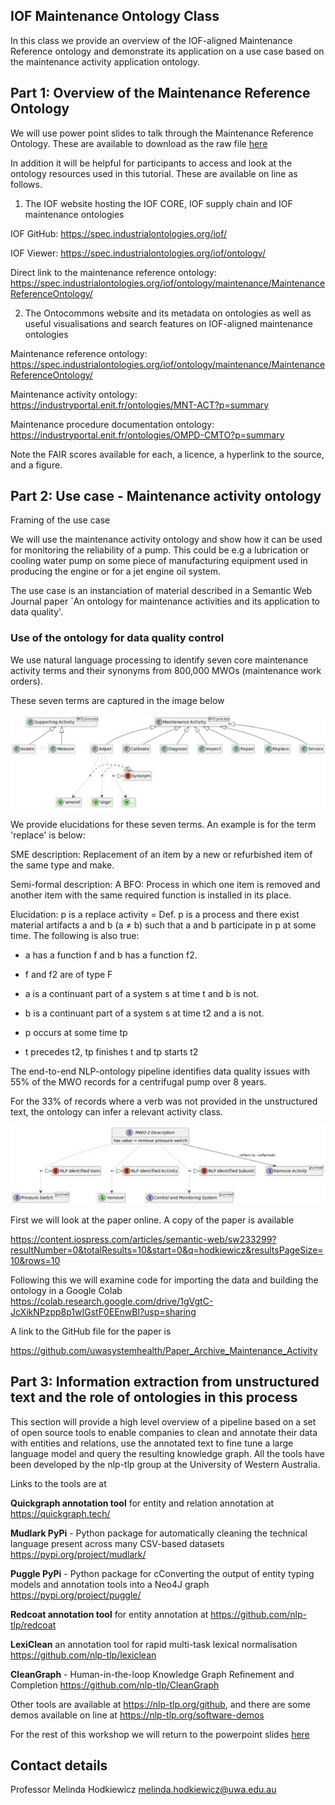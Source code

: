 ## IOF Maintenance Ontology Class

In this class we provide an overview of the IOF-aligned Maintenance Reference ontology and demonstrate its application on a use case based on the maintenance activity application ontology.

## Part 1: Overview of the Maintenance Reference Ontology

We will use power point slides to talk through the Maintenance Reference Ontology. These are available to download as the raw file [here](powerpoint/IOF-maintenance-workshop-2024.pptx)

In addition it will be helpful for participants to access and look at the ontology resources used in this tutorial. These are available on line as follows.

1. The IOF website hosting the IOF CORE, IOF supply chain and IOF maintenance ontologies

IOF GitHub: https://spec.industrialontologies.org/iof/

IOF Viewer: https://spec.industrialontologies.org/iof/ontology/

Direct link to the maintenance reference ontology: https://spec.industrialontologies.org/iof/ontology/maintenance/MaintenanceReferenceOntology/

2. The Ontocommons website and its metadata on ontologies as well as useful visualisations and search features on IOF-aligned maintenance ontologies

Maintenance reference ontology: https://spec.industrialontologies.org/iof/ontology/maintenance/MaintenanceReferenceOntology/

Maintenance activity ontology: https://industryportal.enit.fr/ontologies/MNT-ACT?p=summary

Maintenance procedure documentation ontology: https://industryportal.enit.fr/ontologies/OMPD-CMTO?p=summary

Note the FAIR scores available for each, a licence, a hyperlink to the source, and a figure.

## Part 2: Use case - Maintenance activity ontology

Framing of the use case

We will use the maintenance activity ontology and show how it can be used for monitoring the reliability of a pump. This could be e.g a lubrication or cooling water pump on some piece of manufacturing equipment used in producing the engine or for a jet engine oil system.

The use case is an instanciation of material described in a Semantic Web Journal paper `An ontology for maintenance activities and its application to data quality'.

### Use of the ontology for data quality control

We use natural language processing to identify seven core maintenance activity terms and their synonyms from 800,000 MWOs (maintenance work orders).

These seven terms are captured in the image below

![Alt text](images/maint-activities-summary.svg)

We provide elucidations for these seven terms. An example is for the term 'replace' is below:

SME description: Replacement of an item by a new or refurbished item of the same type and make.

Semi-formal description: A BFO: Process in which one item is removed and another item with the same required function is installed in its place.

Elucidation: p is a replace activity = Def. p is a process and there exist material artifacts a and b (a $\not=$ b) such that a and b participate in p at some time. The following is also true:

- a has a function f and b has a function f2.

- f and f2 are of type F

- a is a continuant part of a system s at time t and b is not.

- b is a continuant part of a system s at time t2 and a is not.

- p occurs at some time tp

- t precedes t2, tp finishes t and tp starts t2

The end-to-end NLP-ontology pipeline identifies data quality issues with 55% of the MWO records for a centrifugal pump over 8 years.

For the 33% of records where a verb was not provided in the unstructured text, the ontology can infer a relevant activity class.

![Alt text](images\mwo-description.svg)

First we will look at the paper online. A copy of the paper is available

https://content.iospress.com/articles/semantic-web/sw233299?resultNumber=0&totalResults=10&start=0&q=hodkiewicz&resultsPageSize=10&rows=10

Following this we will examine code for importing the data and building the ontology in a Google Colab https://colab.research.google.com/drive/1gVgtC-JcXikNPzpp8p1wIGstF0EEnwBl?usp=sharing

A link to the GitHub file for the paper is

https://github.com/uwasystemhealth/Paper_Archive_Maintenance_Activity

## Part 3: Information extraction from unstructured text and the role of ontologies in this process

This section will provide a high level overview of a pipeline based on a set of open source tools to enable companies to clean and annotate their data with entities and relations, use the annotated text to fine tune a large language model and query the resulting knowledge graph. All the tools have been developed by the nlp-tlp group at the University of Western Australia.

Links to the tools are at

**Quickgraph annotation tool** for entity and relation annotation at https://quickgraph.tech/

**Mudlark PyPi** - Python package for automatically cleaning the technical language present across many CSV-based datasets https://pypi.org/project/mudlark/

**Puggle PyPi** - Python package for cConverting the output of entity typing models and annotation tools into a Neo4J graph https://pypi.org/project/puggle/

**Redcoat annotation tool** for entity annotation at https://github.com/nlp-tlp/redcoat

**LexiClean** an annotation tool for rapid multi-task lexical normalisation https://github.com/nlp-tlp/lexiclean

**CleanGraph** - Human-in-the-loop Knowledge Graph Refinement and Completion https://github.com/nlp-tlp/CleanGraph

Other tools are available at https://nlp-tlp.org/github, and there are some demos available on line at https://nlp-tlp.org/software-demos

For the rest of this workshop we will return to the powerpoint slides [here](powerpoint/IOF-maintenance-workshop-2024.pptx)

## Contact details

Professor Melinda Hodkiewicz melinda.hodkiewicz@uwa.edu.au
